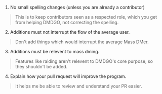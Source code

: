 1. No small spelling changes (unless you are already a contributor)
> This is to keep contributors seen as a respected role, which you get from helping DMDGO, not correcting the spelling.

2. Additions must not interrupt the flow of the average user.
> Don't add things which would interrupt the average Mass DMer.

3. Additions must be relevent to mass dming.
> Features like raiding aren't relevent to DMDGO's core purpose, so they shouldn't be added.

4. Explain how your pull request will improve the program.
> It helps me be able to review and understand your PR easier.
